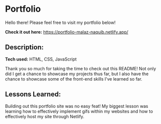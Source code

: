 # Portfolio

Hello there! Please feel free to visit my portfolio below!

**Check it out here:** https://portfolio-malaz-naquib.netlify.app/



## Description:

**Tech used:** HTML, CSS, JavaScript

Thank you so much for taking the time to check out this README! Not only did I get a chance to showcase my projects thus far, but I also have the chance to showcase some of the front-end skills I've learned so far.

## Lessons Learned:

Building out this portfolio site was no easy feat! My biggest lesson was learning how to effectively implement gifs within my websites and how to effectively host my site through Netlify.
